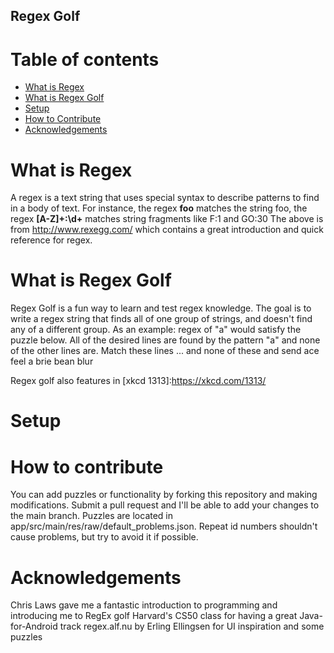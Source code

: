## Regex Golf

# Table of contents
* [What is Regex](#what-is-regex)
* [What is Regex Golf](#what-is-regex-golf)
* [Setup](#setup)
* [How to Contribute](#how-to-contribute)
* [Acknowledgements](#acknowledgements)

# What is Regex

A regex is a text string that uses special syntax to describe patterns to find in a body of text.
For instance, the regex **foo** matches the string foo, the regex **\[A-Z\]+:\\d+** matches string fragments like F:1 and GO:30
The above is from http://www.rexegg.com/ which contains a great introduction and quick reference for regex.

# What is Regex Golf

Regex Golf is a fun way to learn and test regex knowledge.
The goal is to write a regex string that finds all of one group of strings, and doesn't find any of a different group.
As an example: regex of "a" would satisfy the puzzle below. All of the desired lines are found by the pattern "a" and none of the other lines are.
Match these lines ...		and none of these
	and							send
	ace							feel
	a							brie
	bean						blur

Regex golf also features in [xkcd 1313]:https://xkcd.com/1313/

# Setup




# How to contribute

You can add puzzles or functionality by forking this repository and making modifications. Submit a pull request and I'll be able to add your changes to the main branch.
Puzzles are located in app/src/main/res/raw/default_problems.json. Repeat id numbers shouldn't cause problems, but try to avoid it if possible.


# Acknowledgements
Chris Laws gave me a fantastic introduction to programming and introducing me to RegEx golf
Harvard's CS50 class for having a great Java-for-Android track
regex.alf.nu by Erling Ellingsen for UI inspiration and some puzzles
